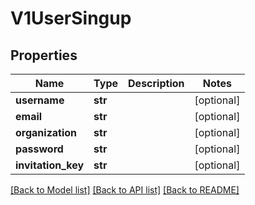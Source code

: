 # V1UserSingup

## Properties
Name | Type | Description | Notes
------------ | ------------- | ------------- | -------------
**username** | **str** |  | [optional] 
**email** | **str** |  | [optional] 
**organization** | **str** |  | [optional] 
**password** | **str** |  | [optional] 
**invitation_key** | **str** |  | [optional] 

[[Back to Model list]](../README.md#documentation-for-models) [[Back to API list]](../README.md#documentation-for-api-endpoints) [[Back to README]](../README.md)


